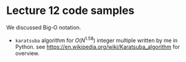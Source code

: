 # Lecture 12 code samples

We discussed Big-O notation.

* ``karatsuba`` algorithm for $O(N^{1.58})$ integer multiple written by me in Python. see https://en.wikipedia.org/wiki/Karatsuba_algorithm for overview.